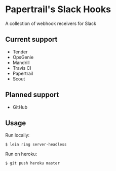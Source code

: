 # Papertrail's Slack Hooks

A collection of webhook receivers for Slack


## Current support

* Tender
* OpsGenie
* Mandrill
* Travis CI
* Papertrail
* Scout

## Planned support

* GitHub


## Usage

Run locally:

    $ lein ring server-headless

Run on heroku:

    $ git push heroku master
